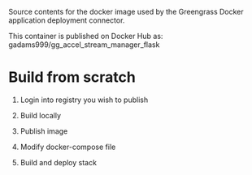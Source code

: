 Source contents for the docker image used by the Greengrass Docker application deployment connector.

This container is published on Docker Hub as: gadams999/gg_accel_stream_manager_flask

# Build from scratch

1. Login into registry you wish to publish

1. Build locally

1. Publish image

1. Modify docker-compose file

1. Build and deploy stack